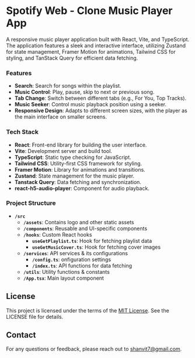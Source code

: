 # Spotify Web - Clone Music Player App

A responsive music player application built with React, Vite, and TypeScript. The application features a sleek and interactive interface, utilizing Zustand for state management, Framer Motion for animations, Tailwind CSS for styling, and TanStack Query for efficient data fetching.

### Features

- **Search**: Search for songs within the playlist.
- **Music Control**: Play, pause, skip to next or previous song.
- **Tab Change**: Switch between different tabs (e.g., For You, Top Tracks).
- **Music Seeker**: Control music playback position using a seeker.
- **Responsive Design**: Adapts to different screen sizes, with the player as the main interface on smaller screens.


### Tech Stack

- **React**: Front-end library for building the user interface.
- **Vite**: Development server and build tool.
- **TypeScript**:  Static type checking for JavaScript.
- **Tailwind CSS**: Utility-first CSS framework for styling.
- **Framer Motion**: Library for animations and transitions.
- **Zustand**: State management for the music player.
- **Tanstack Query**: Data fetching and synchronization.
- **react-h5-audio-player**: Component for audio playback.


### Project Structure

- **`/src`**
  - **`/assets`**:  Contains logo and other static assets
  - **`/components`**: Reusable and UI-specific components
  - **`/hooks`**: Custom React hooks
    - **`useGetPlaylist.ts`**: Hook for fetching playlist data
    - **`useGetMusicCover.ts`**: Hook for fetching cover images
  - **`/services`**: API services & its configurations
    - **`/config.ts`**: onfiguration settings
    - **`/index.ts`**: API functions for data fetching
  - **`/utils`**: Utility functions & constants
  - **`/App.tsx`**: Main layout component

## License
This project is licensed under the terms of the [MIT License](./LICENSE). See the LICENSE file for details.

## Contact
For any questions or feedback, please reach out to shanvit7@gmail.com.






